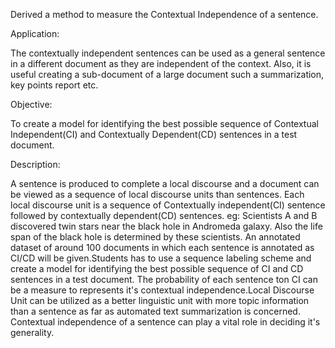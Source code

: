 
Derived a method to measure the Contextual Independence of a sentence.




Application:

The contextually independent sentences can be used as a general sentence in a different document as they are independent of the context. Also, it is useful creating a sub-document of a large document such a summarization, key points report etc.




Objective:

To create a model for identifying the best possible sequence of Contextual Independent(CI) and Contextually Dependent(CD) sentences in a test document.




Description:

A sentence is produced to complete a local discourse and a document can be viewed as a sequence of local discourse units than sentences. Each local discourse unit is a sequence of Contextually independent(CI) sentence followed by contextually dependent(CD) sentences. eg: Scientists A and B discovered twin stars near the black hole in Andromeda galaxy. Also the life span of the black hole is determined by these scientists. An annotated dataset of around 100 documents in which each sentence is annotated as CI/CD will be given.Students has to use a sequence labeling scheme and create a model for identifying the best possible sequence of CI and CD sentences in a test document. The probability of each sentence ton CI can be a measure to represents it's contextual independence.Local Discourse Unit can be utilized as a better linguistic unit with more topic information than a sentence as far as automated text summarization is concerned. Contextual independence of a sentence can play a vital role in deciding it's
generality.
